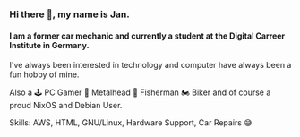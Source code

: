 ### Hi there 👋, my name is Jan.
#### I am a former car mechanic and currently a student at the Digital Carreer Institute in Germany.
I've always been interested in technology and computer have always been a fun hobby of mine. 


Also a 🕹 PC Gamer 🤘 Metalhead 🎣 Fisherman 🏍 Biker and of course a proud NixOS and Debian User.

Skills: AWS, HTML, GNU/Linux, Hardware Support, Car Repairs 😅




